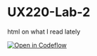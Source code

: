 # UX220-Lab-2
html on what I read lately


[![Open in Codeflow](https://developer.stackblitz.com/img/open_in_codeflow.svg)](https:///pr.new/Rphamily/UX220-Lab-2)
